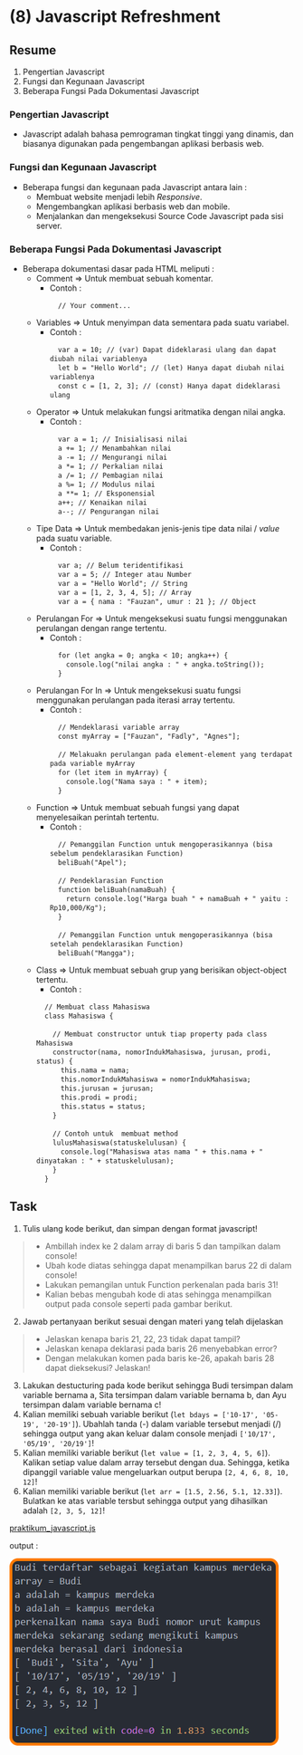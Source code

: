# (8) Javascript Refreshment

## Resume
1. Pengertian Javascript
2. Fungsi dan Kegunaan Javascript
3. Beberapa Fungsi Pada Dokumentasi Javascript

### Pengertian Javascript
* Javascript adalah bahasa pemrograman tingkat tinggi yang dinamis, dan biasanya digunakan pada pengembangan aplikasi berbasis web.

### Fungsi dan Kegunaan Javascript
* Beberapa fungsi dan kegunaan pada Javascript antara lain :
  + Membuat website menjadi lebih _Responsive_.
  + Mengembangkan aplikasi berbasis web dan mobile.
  + Menjalankan dan mengeksekusi Source Code Javascript pada sisi server.

### Beberapa Fungsi Pada Dokumentasi Javascript
* Beberapa dokumentasi dasar pada HTML meliputi :
  + Comment => Untuk membuat sebuah komentar.
    - Contoh :
      ```
        // Your comment...
      ```
  + Variables => Untuk menyimpan data sementara pada suatu variabel.
    - Contoh :
      ```
        var a = 10; // (var) Dapat dideklarasi ulang dan dapat diubah nilai variablenya
        let b = "Hello World"; // (let) Hanya dapat diubah nilai variablenya
        const c = [1, 2, 3]; // (const) Hanya dapat dideklarasi ulang
      ```
  + Operator => Untuk melakukan fungsi aritmatika dengan nilai angka.
    - Contoh : 
      ```
        var a = 1; // Inisialisasi nilai
        a += 1; // Menambahkan nilai
        a -= 1; // Mengurangi nilai
        a *= 1; // Perkalian nilai
        a /= 1; // Pembagian nilai
        a %= 1; // Modulus nilai
        a **= 1; // Eksponensial
        a++; // Kenaikan nilai
        a--; // Pengurangan nilai
      ```
  + Tipe Data => Untuk membedakan jenis-jenis tipe data nilai / _value_ pada suatu variable.
    - Contoh :
      ```
        var a; // Belum teridentifikasi
        var a = 5; // Integer atau Number
        var a = "Hello World"; // String
        var a = [1, 2, 3, 4, 5]; // Array
        var a = { nama : "Fauzan", umur : 21 }; // Object
      ```
  + Perulangan For => Untuk mengeksekusi suatu fungsi menggunakan perulangan dengan range tertentu.
    - Contoh :
      ```
        for (let angka = 0; angka < 10; angka++) {
          console.log("nilai angka : " + angka.toString());
        }
      ```
  + Perulangan For In => Untuk mengeksekusi suatu fungsi menggunakan perulangan pada iterasi array tertentu.
    - Contoh :
      ```
        // Mendeklarasi variable array
        const myArray = ["Fauzan", "Fadly", "Agnes"];

        // Melakuakn perulangan pada element-element yang terdapat pada variable myArray
        for (let item in myArray) {
          console.log("Nama saya : " + item);
        }
      ```
  + Function => Untuk membuat sebuah fungsi yang dapat menyelesaikan perintah tertentu.
    - Contoh :
      ```
        // Pemanggilan Function untuk mengoperasikannya (bisa sebelum pendeklarasikan Function)
        beliBuah("Apel");

        // Pendeklarasian Function
        function beliBuah(namaBuah) {
          return console.log("Harga buah " + namaBuah + " yaitu : Rp10,000/Kg");
        }

        // Pemanggilan Function untuk mengoperasikannya (bisa setelah pendeklarasikan Function)
        beliBuah("Mangga");
      ```
  + Class => Untuk membuat sebuah grup yang berisikan object-object tertentu.
    - Contoh :
    ```
      // Membuat class Mahasiswa
      class Mahasiswa {

        // Membuat constructor untuk tiap property pada class Mahasiswa
        constructor(nama, nomorIndukMahasiswa, jurusan, prodi, status) {
          this.nama = nama;
          this.nomorIndukMahasiswa = nomorIndukMahasiswa;
          this.jurusan = jurusan;
          this.prodi = prodi;
          this.status = status;
        }

        // Contoh untuk  membuat method
        lulusMahasiswa(statuskelulusan) {
          console.log("Mahasiswa atas nama " + this.nama + " dinyatakan : " + statuskelulusan);
        }
      } 
    ```


## Task
1. Tulis ulang kode berikut, dan simpan dengan format javascript!
  > * Ambillah index ke 2 dalam array di baris 5 dan tampilkan dalam console!
  > * Ubah kode diatas sehingga dapat menampilkan barus 22 di dalam console!
  > * Lakukan pemangilan untuk Function perkenalan pada baris 31!
  > * Kalian bebas mengubah kode di atas sehingga menampilkan output pada console seperti pada gambar berikut.
2. Jawab pertanyaan berikut sesuai dengan materi yang telah dijelaskan
  > * Jelaskan kenapa baris 21, 22, 23 tidak dapat tampil?
  > * Jelaskan kenapa deklarasi pada baris 26 menyebabkan error?
  > * Dengan melakukan komen pada baris ke-26, apakah baris 28 dapat dieksekusi? Jelaskan!
3. Lakukan destucturing pada kode berikut sehingga Budi tersimpan dalam variable bernama a, Sita tersimpan dalam variable bernama b, dan Ayu tersimpan dalam variable bernama c!
4. Kalian memiliki sebuah variable berikut (`let bdays = ['10-17', '05-19', '20-19']`). Ubahlah tanda (-) dalam variable tersebut menjadi (/) sehingga output yang akan keluar dalam console menjadi `['10/17', '05/19', '20/19']`!
5. Kalian memiliki variable berikut (`let value = [1, 2, 3, 4, 5, 6]`). Kalikan setiap value dalam array tersebut dengan dua. Sehingga, ketika dipanggil variable value mengeluarkan output berupa `[2, 4, 6, 8, 10, 12]`!
6. Kalian memiliki variable berikut (`let arr = [1.5, 2.56, 5.1, 12.33]`). Bulatkan ke atas variable tersbut sehingga output yang dihasilkan adalah `[2, 3, 5, 12]`!

[praktikum_javascript.js](praktikum/praktikum_javascript.js)

output :

![Output praktikum_javascript.js](screenshots/screenshot%20-%20praktikum%20js.png)
